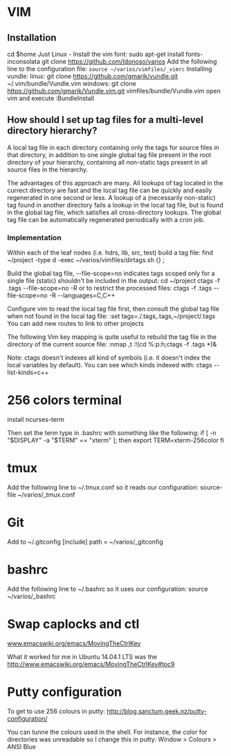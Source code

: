 # VIM

## Installation
cd $home
Just Linux - Install the vim font: sudo apt-get install fonts-inconsolata
    git clone https://github.com/ldonoso/varios
Add the following line to the configuration file: `source ~/varios/vimfiles/_vimrc`
Installing vundle:
     linux: git clone https://github.com/gmarik/vundle.git ~/.vim/bundle/Vundle.vim
     windows: git clone https://github.com/gmarik/Vundle.vim.git vimfiles/bundle/Vundle.vim
open vim and execute :BundleInstall

## How should I set up tag files for a multi-level directory hierarchy?
A local tag file in each directory containing only the tags for source files in that directory, in addition to one single global tag file present in the root directory of your hierarchy, containing all non-static tags present in all source files in the hierarchy.

The advantages of this approach are many. All lookups of tag located in the currect directory are fast and the local tag file can be quickly and easily regenerated in one second or less. A lookup of a (necessarily non-static) tag found in another directory fails a lookup in the local tag file, but is found in the global tag file, which satisfies all cross-directory lookups. The global tag file can be automatically regenerated periodically with a cron job.

### Implementation
Within each of the leaf nodes (i.e. hdrs, lib, src, test) build a tag file:
    find ~/project -type d -exec ~/varios/vimfiles/dirtags.sh {} \;

Build the global tag file, --file-scope=no indicates tags scoped only for a single file (static) shouldn't be included in the output: 
    cd ~/project
    ctags -f .tags --file-scope=no -R
or to restrict the processed files:
    ctags -f .tags --file-scope=no -R --languages=C,C++

Configure vim to read the local tag file first, then consult the global tag file when not found in the local tag file:
    :set tags=./.tags,.tags,~/project/.tags 
You can add new routes to link to other projects

The following Vim key mapping is quite useful to rebuild the tag file in the directory of the current source file:
    :nmap ,t :!(cd %:p:h;ctags -f .tags *)&

Note: ctags doesn't indexes all kind of symbols (i.e. it doesn't index the local variables by default). You can see which kinds indexed with:
    ctags --list-kinds=c++

# 256 colors terminal
install ncurses-term

Then set the term type in .bashrc with something like the following:
if [ -n "$DISPLAY" -a "$TERM" == "xterm" ]; then
    export TERM=xterm-256color
fi

# tmux
Add the following line to ~/.tmux.conf so it reads our configuration: 
source-file ~/varios/_tmux.conf

# Git
Add to ~/.gitconfig
    [include]
        path = ~/varios/_gitconfig

# bashrc
Add the following line to ~/.bashrc so it uses our configuration:
source ~/varios/_bashrc

# Swap caplocks and ctl
www.emacswiki.org/emacs/MovingTheCtrlKey

What it worked for me in Ubuntu 14.04.1 LTS was the http://www.emacswiki.org/emacs/MovingTheCtrlKey#toc9 

# Putty configuration
To get to use 256 colours in putty:
http://blog.sanctum.geek.nz/putty-configuration/

You can tunne the colours used in the shell. For instance, the color for directories was unreadable so I change this in putty:
Window > Colours > ANSI Blue
